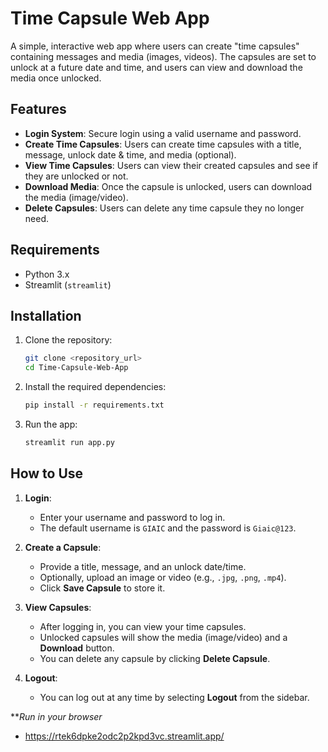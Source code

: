# Time Capsule Web App

A simple, interactive web app where users can create "time capsules" containing messages and media (images, videos). The capsules are set to unlock at a future date and time, and users can view and download the media once unlocked.

## Features

- **Login System**: Secure login using a valid username and password.
- **Create Time Capsules**: Users can create time capsules with a title, message, unlock date & time, and media (optional).
- **View Time Capsules**: Users can view their created capsules and see if they are unlocked or not.
- **Download Media**: Once the capsule is unlocked, users can download the media (image/video).
- **Delete Capsules**: Users can delete any time capsule they no longer need.

## Requirements

- Python 3.x
- Streamlit (`streamlit`)


## Installation

1. Clone the repository:

    ```bash
    git clone <repository_url>
    cd Time-Capsule-Web-App
    ```

2. Install the required dependencies:

    ```bash
    pip install -r requirements.txt
    ```

3. Run the app:

    ```bash
    streamlit run app.py
    ```

## How to Use

1. **Login**:
   - Enter your username and password to log in.
   - The default username is `GIAIC` and the password is `Giaic@123`.

2. **Create a Capsule**:
   - Provide a title, message, and an unlock date/time.
   - Optionally, upload an image or video (e.g., `.jpg`, `.png`, `.mp4`).
   - Click **Save Capsule** to store it.

3. **View Capsules**:
   - After logging in, you can view your time capsules.
   - Unlocked capsules will show the media (image/video) and a **Download** button.
   - You can delete any capsule by clicking **Delete Capsule**.

4. **Logout**:
   - You can log out at any time by selecting **Logout** from the sidebar.

***Run in your browser*
- https://rtek6dpke2odc2p2kpd3vc.streamlit.app/



